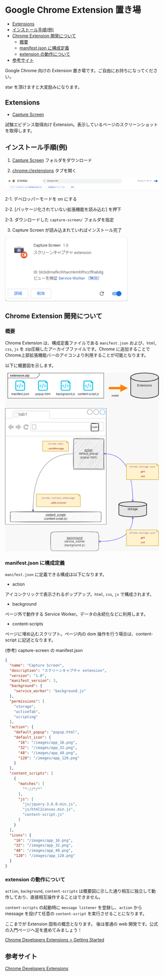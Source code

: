# Google Chrome Extension 置き場


<!-- @import "[TOC]" {cmd="toc" depthFrom=2 depthTo=6 orderedList=false} -->

<!-- code_chunk_output -->

- [Extensions](#extensions)
- [インストール手順(例)](#インストール手順例)
- [Chrome Extension 開発について](#chrome-extension-開発について)
  - [概要](#概要)
  - [manifest.json に構成定義](#manifestjson-に構成定義)
  - [extension の動作について](#extension-の動作について)
- [参考サイト](#参考サイト)

<!-- /code_chunk_output -->


Google Chrome 向けの Extension 置き場です。ご自由にお持ちになってください。

star を頂けますと大変励みになります。


## Extensions

- [Capture Screen](./capture-screen/)

試験エビデンス取得向け Extension。表示しているページのスクリーンショットを取得します。


## インストール手順(例)
1. [Capture Screen](./capture-screen/) フォルダをダウンロード

2. [chrome://extensions](chrome://extensions) タブを開く

![chrome extensions](./images/chrome-extensions.png)

2-1. デベロッパーモードを on にする

2-2. [パッケージ化されていない拡張機能を読み込む] を押下

2-3. ダウンロードした `capture-screen/` フォルダを指定

3. Capture Screen が読み込まれていればインストール完了

![Capture Screen](./images/chrome-extensions_capture-screen.png)


## Chrome Extension 開発について

### 概要
Chrome Extension は、構成定義ファイルである `manifest.json` および、`html`, `css`, `js` を zip圧縮したアーカイブファイルです。Chrome に追加することで Chrome上部拡張機能バーのアイコンより利用することが可能となります。

以下に概要図を示します。

![Extension 概要](./images/Extension-%E6%A6%82%E8%A6%81.drawio.png)


### manifest.json に構成定義
`manifest.json` に定義できる構成は以下になります。

- action

アイコンクリックで表示されるポップアップ。`html`, `css`, `js` で構成されます。

- background

ページ外で動作する Service Worker。データの永続化などに利用します。

- content-scripts

ページに埋め込むスクリプト。ページ内の dom 操作を行う場合は、content-script に記述となります。


(参考) capture-screen の manifest.json

``` manifest.json
{
  "name": "Capture Screen",
  "description": "スクリーンキャプチャ extension",
  "version": "1.0",
  "manifest_version": 3,
  "background": {
    "service_worker": "background.js"
  },
  "permissions": [
    "storage",
    "activeTab",
    "scripting"
  ],
  "action": {
    "default_popup": "popup.html",
    "default_icon": {
      "16": "/images/app_16.png",
      "32": "/images/app_32.png",
      "48": "/images/app_48.png",
      "128": "/images/app_128.png"      
    }
  },
  "content_scripts": [
    {
      "matches": [
        "*://*/*"
      ],
      "js": [
        "js/jquery-3.6.0.min.js",
        "js/html2canvas.min.js",
        "content-script.js"
      ]
    }
  ],
  "icons": {
    "16": "/images/app_16.png",
    "32": "/images/app_32.png",
    "48": "/images/app_48.png",
    "128": "/images/app_128.png"      
  }
}
```


### extension の動作について

`action`, `background`, `content-scripts` は概要図に示した通り相互に独立して動作しており、直接相互操作することはできません。

`content-scripts` の起動時に `message listener` を登録し、`action` から message を投げて任意の `content-script` を実行させることになります。

ここまでが Extension 固有の概念となります。
後は普通の web 開発です。公式の入門ページへ足を進めてみましょう！

[Chrome Developers Extensions > Getting Started](https://developer.chrome.com/docs/extensions/mv3/getstarted/)


## 参考サイト
[Chrome Developers Extensions](https://developer.chrome.com/docs/extensions/)
